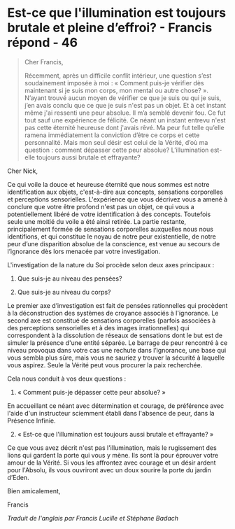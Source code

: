 # Est-ce que l'illumination est toujours brutale et pleine d’effroi? - Francis répond - 46

>Cher Francis,
>
>Récemment, après un difficile conflit intérieur, une question s’est soudainement imposée à moi : « Comment puis-je vérifier dès maintenant si je suis mon corps, mon mental ou autre chose? ». N’ayant trouvé aucun moyen de vérifier ce que je suis ou qui je suis, j’en avais conclu que ce que je suis n'est pas un objet. Et à cet instant même j'ai ressenti une peur absolue. Il m’a semblé devenir fou. Ce fut tout sauf une expérience de félicité. Ce néant un instant entrevu n'est pas cette éternité heureuse dont j'avais rêvé. Ma peur fut telle qu’elle ramena immédiatement la conviction d’être ce corps et cette personnalité. Mais mon seul désir est celui de la Vérité, d’où ma question : comment dépasser cette peur absolue? L’illumination est-elle toujours aussi brutale et effrayante?

Cher Nick,

Ce qui voile la douce et heureuse éternité que nous sommes est notre identification aux objets, c'est-à-dire aux concepts, sensations corporelles et perceptions sensorielles. L'expérience que vous décrivez vous a amené à conclure que votre être profond n'est pas un objet, ce qui vous a potentiellement libéré de votre identification à des concepts. Toutefois seule une moitié du voile a été ainsi retirée. La partie restante, principalement formée de sensations corporelles auxquelles nous nous identifions, et qui constitue le noyau de notre peur existentielle, de notre peur d’une disparition absolue de la conscience, est venue au secours de l’ignorance dès lors menacée par votre investigation.

L'investigation de la nature du Soi procède selon deux axes principaux :

1. Que suis-je au niveau des pensées?

2. Que suis-je au niveau du corps?

Le premier axe d’investigation est fait de pensées rationnelles qui procèdent à la déconstruction des systèmes de croyance associés à l'ignorance. Le second axe est constitué de sensations corporelles (parfois associées à des perceptions sensorielles et à des images irrationnelles) qui correspondent à la dissolution de réseaux de sensations dont le but est de simuler la présence d'une entité séparée. Le barrage de peur rencontré à ce niveau provoqua dans votre cas une rechute dans l’ignorance, une base qui vous sembla plus sûre, mais vous ne sauriez y trouver la sécurité à laquelle vous aspirez. Seule la Vérité peut vous procurer la paix recherchée.

Cela nous conduit à vos deux questions :

1. « Comment puis-je dépasser cette peur absolue? »

En accueillant ce néant avec détermination et courage, de préférence avec l'aide d'un instructeur sciemment établi dans l'absence de peur, dans la Présence Infinie.

2. « Est-ce que l'illumination est toujours aussi brutale et effrayante? »

Ce que vous avez décrit n'est pas l'illumination, mais le rugissement des lions qui gardent la porte qui vous y mène. Ils sont là pour éprouver votre amour de la Vérité. Si vous les affrontez avec courage et un désir ardent pour l'Absolu, ils vous ouvriront avec un doux sourire la porte du jardin d’Eden.

Bien amicalement,

Francis

_Traduit de l'anglais par Francis Lucille et Stéphane Badach_